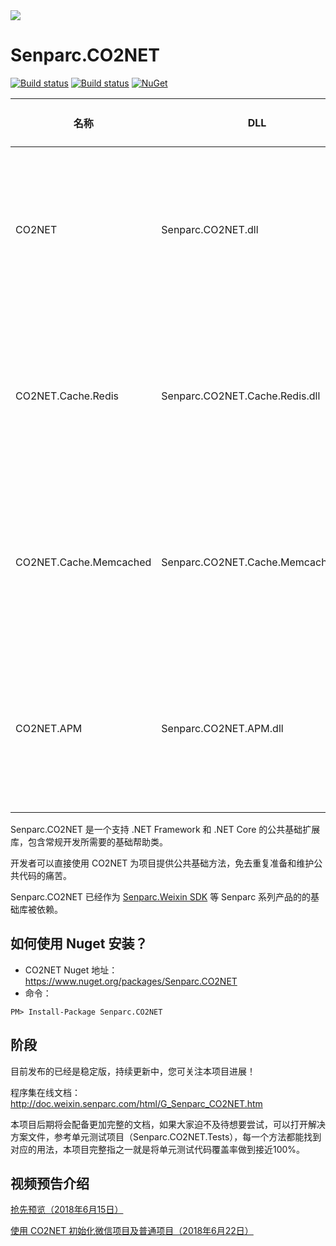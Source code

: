 <img src="https://sdk.weixin.senparc.com/images/senparc-logo-500.jpg" /> 

# Senparc.CO2NET

[![Build status](https://mysenparc.visualstudio.com/Senparc%20SDK/_apis/build/status/CO2NET/Senparc.CO2NET%20-ASP.NET%20Core-CI-clone)](https://mysenparc.visualstudio.com/Senparc%20SDK/_build/latest?definitionId=11)
[![Build status](https://ci.appveyor.com/api/projects/status/uqhyn9i2x5r300dq/branch/master?svg=true)](https://ci.appveyor.com/project/JeffreySu/senparc-co2net/branch/master)
[![NuGet](https://img.shields.io/nuget/dt/Senparc.CO2NET.svg)](https://www.nuget.org/packages/Senparc.CO2NET)

| 名称    |        DLL          |  Nuget                                                                                | 支持 .NET 版本 
|---------|---------------------|---------------------------------------------------------------------------------------|--------------------------------------
| CO2NET | Senparc.CO2NET.dll   | [![Senparc.CO2NET][1.1]][1.2]    [![Senparc.CO2NET][nuget-img-base]][nuget-url-base]  |  ![.NET 3.5][net35Y]    ![.NET 4.0][net40Y]   ![.NET 4.5][net45Y]    ![.NET Core 2.0][core20Y]
| CO2NET.Cache.Redis | Senparc.CO2NET.Cache.Redis.dll   | [![Senparc.CO2NET.Cache.Redis][3.1]][3.2]    [![Senparc.CO2NET.Cache.Redis][nuget-img-base-redis]][nuget-url-base-redis]  |  ![.NET 3.5][net35Y]    ![.NET 4.0][net40Y]   ![.NET 4.5][net45Y]    ![.NET Core 2.0][core20Y]
| CO2NET.Cache.Memcached | Senparc.CO2NET.Cache.Memcached.dll   | [![Senparc.CO2NET.Cache.Memcached][4.1]][4.2]    [![Senparc.CO2NET.Cache.Memcached][nuget-img-base-memcached]][nuget-url-base-memcached]  |  ![.NET 3.5][net35Y]    ![.NET 4.0][net40Y]   ![.NET 4.5][net45Y]    ![.NET Core 2.0][core20Y]
| CO2NET.APM | Senparc.CO2NET.APM.dll   | [![Senparc.CO2NET.APM][2.1]][2.2]    [![Senparc.CO2NET.APM][nuget-img-base-apm]][nuget-url-base-apm]  |  ![.NET 3.5][net35Y]    ![.NET 4.0][net40Y]   ![.NET 4.5][net45Y]    ![.NET Core 2.0][core20Y]

[1.1]: https://img.shields.io/nuget/v/Senparc.CO2NET.svg?style=flat
[1.2]: https://www.nuget.org/packages/Senparc.CO2NET
[2.1]: https://img.shields.io/nuget/v/Senparc.CO2NET.APM.svg?style=flat
[2.2]: https://www.nuget.org/packages/Senparc.CO2NET.APM
[3.1]: https://img.shields.io/nuget/v/Senparc.CO2NET.Cache.Redis.svg?style=flat
[3.2]: https://www.nuget.org/packages/Senparc.CO2NET.Cache.Redis
[4.1]: https://img.shields.io/nuget/v/Senparc.CO2NET.Cache.Memcached.svg?style=flat
[4.2]: https://www.nuget.org/packages/Senparc.CO2NET.Cache.Memcached

[net35Y]: https://img.shields.io/badge/3.5-Y-brightgreen.svg
[net35N]: https://img.shields.io/badge/3.5-N-lightgrey.svg
[net40Y]: https://img.shields.io/badge/4.0-Y-brightgreen.svg
[net40N]: https://img.shields.io/badge/4.0-N-lightgrey.svg
[net40N-]: https://img.shields.io/badge/4.0----lightgrey.svg
[net45Y]: https://img.shields.io/badge/4.5-Y-brightgreen.svg
[net45N]: https://img.shields.io/badge/4.5-N-lightgrey.svg
[net45N-]: https://img.shields.io/badge/4.5----lightgrey.svg
[net461Y]: https://img.shields.io/badge/4.6.1-Y-brightgreen.svg
[net461N]: https://img.shields.io/badge/4.6.1-N-lightgrey.svg
[coreY]: https://img.shields.io/badge/core-Y-brightgreen.svg
[coreN]: https://img.shields.io/badge/core-N-lightgrey.svg
[coreN-]: https://img.shields.io/badge/core----lightgrey.svg
[core20Y]: https://img.shields.io/badge/core2.x-Y-brightgreen.svg
[core20N]: https://img.shields.io/badge/core2.x-N-lightgrey.svg

[nuget-img-base]: https://img.shields.io/nuget/dt/Senparc.CO2NET.svg
[nuget-url-base]: https://www.nuget.org/packages/Senparc.CO2NET
[nuget-img-base-apm]: https://img.shields.io/nuget/dt/Senparc.CO2NET.APM.svg
[nuget-url-base-apm]: https://www.nuget.org/packages/Senparc.CO2NET.APM
[nuget-img-base-redis]: https://img.shields.io/nuget/dt/Senparc.CO2NET.Cache.Redis.svg
[nuget-url-base-redis]: https://www.nuget.org/packages/Senparc.CO2NET.Cache.Redis
[nuget-img-base-memcached]: https://img.shields.io/nuget/dt/Senparc.CO2NET.Cache.Memcached.svg
[nuget-url-base-memcached]: https://www.nuget.org/packages/Senparc.CO2NET.Cache.Memcached

Senparc.CO2NET 是一个支持 .NET Framework 和 .NET Core 的公共基础扩展库，包含常规开发所需要的基础帮助类。

开发者可以直接使用 CO2NET 为项目提供公共基础方法，免去重复准备和维护公共代码的痛苦。

Senparc.CO2NET 已经作为 [Senparc.Weixin SDK](https://github.com/JeffreySu/WeiXinMPSDK) 等 Senparc 系列产品的的基础库被依赖。

## 如何使用 Nuget 安装？

* CO2NET Nuget 地址：https://www.nuget.org/packages/Senparc.CO2NET
* 命令：
```
PM> Install-Package Senparc.CO2NET
```

## 阶段

目前发布的已经是稳定版，持续更新中，您可关注本项目进展！

程序集在线文档：<a href="http://doc.weixin.senparc.com/html/G_Senparc_CO2NET.htm" target="_blank">http://doc.weixin.senparc.com/html/G_Senparc_CO2NET.htm</a>

本项目后期将会配备更加完整的文档，如果大家迫不及待想要尝试，可以打开解决方案文件，参考单元测试项目（Senparc.CO2NET.Tests），每一个方法都能找到对应的用法，本项目完整指之一就是将单元测试代码覆盖率做到接近100%。

## 视频预告介绍
[抢先预览（2018年6月15日）](http://study.163.com/course/courseLearn.htm?courseId=1004873017&share=2&shareId=400000000353002#/learn/video?lessonId=1052874494&courseId=1004873017)

[使用 CO2NET 初始化微信项目及普通项目（2018年6月22日）](http://study.163.com/course/courseLearn.htm?courseId=1004873017&share=2&shareId=400000000353002#/learn/video?lessonId=1052903157&courseId=1004873017)
